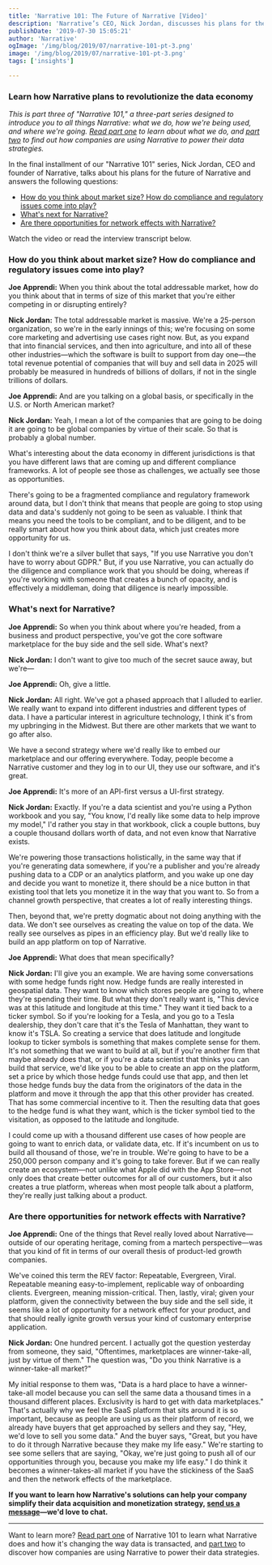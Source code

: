 ```yaml
---
title: 'Narrative 101: The Future of Narrative [Video]'
description: 'Narrative’s CEO, Nick Jordan, discusses his plans for the future of Narrative and the company''s potential to revolutionize the data economy.'
publishDate: '2019-07-30 15:05:21'
author: 'Narrative'
ogImage: '/img/blog/2019/07/narrative-101-pt-3.png'
image: '/img/blog/2019/07/narrative-101-pt-3.png'
tags: ['insights']

---
```

### Learn how Narrative plans to revolutionize the data economy

_This is part three of "Narrative 101," a three-part series designed to introduce you to all things Narrative: what we do, how we're being used, and where we're going. [Read part one](/blog/narrative-101-what-is-narrative) to learn about what we do, and [part two](/blog/narrative-101-how-are-companies-using-narrative) to find out how companies are using Narrative to power their data strategies._

In the final installment of our "Narrative 101" series, Nick Jordan, CEO and founder of Narrative, talks about his plans for the future of Narrative and answers the following questions:

* [How do you think about market size? How do compliance and regulatory issues come into play?](#market-size)
* [What's next for Narrative?](#whats-next)
* [Are there opportunities for network effects with Narrative?](#network-effects)

Watch the video or read the interview transcript below.

### How do you think about market size? How do compliance and regulatory issues come into play?

**Joe Apprendi:** When you think about the total addressable market, how do you think about that in terms of size of this market that you're either competing in or disrupting entirely?

**Nick Jordan:** The total addressable market is massive. We're a 25-person organization, so we're in the early innings of this; we're focusing on some core marketing and advertising use cases right now. But, as you expand that into financial services, and then into agriculture, and into all of these other industries—which the software is built to support from day one—the total revenue potential of companies that will buy and sell data in 2025 will probably be measured in hundreds of billions of dollars, if not in the single trillions of dollars.

**Joe Apprendi:** And are you talking on a global basis, or specifically in the U.S. or North American market?

**Nick Jordan:** Yeah, I mean a lot of the companies that are going to be doing it are going to be global companies by virtue of their scale. So that is probably a global number.

What's interesting about the data economy in different jurisdictions is that you have different laws that are coming up and different compliance frameworks. A lot of people see those as challenges, we actually see those as opportunities.

There's going to be a fragmented compliance and regulatory framework around data, but I don't think that means that people are going to stop using data and data's suddenly not going to be seen as valuable. I think that means you need the tools to be compliant, and to be diligent, and to be really smart about how you think about data, which just creates more opportunity for us.

I don't think we're a silver bullet that says, "If you use Narrative you don't have to worry about GDPR." But, if you use Narrative, you can actually do the diligence and compliance work that you should be doing, whereas if you're working with someone that creates a bunch of opacity, and is effectively a middleman, doing that diligence is nearly impossible.

### What's next for Narrative?

**Joe Apprendi:** So when you think about where you're headed, from a business and product perspective, you've got the core software marketplace for the buy side and the sell side. What's next?

**Nick Jordan:** I don't want to give too much of the secret sauce away, but we're—

**Joe Apprendi:** Oh, give a little.

**Nick Jordan:** All right. We've got a phased approach that I alluded to earlier. We really want to expand into different industries and different types of data. I have a particular interest in agriculture technology, I think it's from my upbringing in the Midwest. But there are other markets that we want to go after also.

We have a second strategy where we'd really like to embed our marketplace and our offering everywhere. Today, people become a Narrative customer and they log in to our UI, they use our software, and it's great.

**Joe Apprendi:** It's more of an API-first versus a UI-first strategy.

**Nick Jordan:** Exactly. If you're a data scientist and you're using a Python workbook and you say, "You know, I'd really like some data to help improve my model," I'd rather you stay in that workbook, click a couple buttons, buy a couple thousand dollars worth of data, and not even know that Narrative exists.

We're powering those transactions holistically, in the same way that if you're generating data somewhere, if you're a publisher and you're already pushing data to a CDP or an analytics platform, and you wake up one day and decide you want to monetize it, there should be a nice button in that existing tool that lets you monetize it in the way that you want to. So from a channel growth perspective, that creates a lot of really interesting things.

Then, beyond that, we're pretty dogmatic about not doing anything with the data. We don't see ourselves as creating the value on top of the data. We really see ourselves as pipes in an efficiency play. But we'd really like to build an app platform on top of Narrative.

**Joe Apprendi:** What does that mean specifically?

**Nick Jordan:** I'll give you an example. We are having some conversations with some hedge funds right now. Hedge funds are really interested in geospatial data. They want to know which stores people are going to, where they're spending their time. But what they don't really want is, "This device was at this latitude and longitude at this time." They want it tied back to a ticker symbol. So if you're looking for a Tesla, and you go to a Tesla dealership, they don't care that it's the Tesla of Manhattan, they want to know it's TSLA. So creating a service that does latitude and longitude lookup to ticker symbols is something that makes complete sense for them. It's not something that we want to build at all, but if you're another firm that maybe already does that, or if you're a data scientist that thinks you can build that service, we'd like you to be able to create an app on the platform, set a price by which those hedge funds could use that app, and then let those hedge funds buy the data from the originators of the data in the platform and move it through the app that this other provider has created. That has some commercial incentive to it. Then the resulting data that goes to the hedge fund is what they want, which is the ticker symbol tied to the visitation, as opposed to the latitude and longitude.

I could come up with a thousand different use cases of how people are going to want to enrich data, or validate data, etc. If it's incumbent on us to build all thousand of those, we're in trouble. We're going to have to be a 250,000 person company and it's going to take forever. But if we can really create an ecosystem—not unlike what Apple did with the App Store—not only does that create better outcomes for all of our customers, but it also creates a true platform, whereas when most people talk about a platform, they're really just talking about a product.

### Are there opportunities for network effects with Narrative?

**Joe Apprendi:** One of the things that Revel really loved about Narrative—outside of our operating heritage, coming from a martech perspective—was that you kind of fit in terms of our overall thesis of product-led growth companies.

We've coined this term the REV factor: Repeatable, Evergreen, Viral. Repeatable meaning easy-to-implement, replicable way of onboarding clients. Evergreen, meaning mission-critical. Then, lastly, viral; given your platform, given the connectivity between the buy side and the sell side, it seems like a lot of opportunity for a network effect for your product, and that should really ignite growth versus your kind of customary enterprise application.

**Nick Jordan:** One hundred percent. I actually got the question yesterday from someone, they said, "Oftentimes, marketplaces are winner-take-all, just by virtue of them." The question was, "Do you think Narrative is a winner-take-all market?"

My initial response to them was, "Data is a hard place to have a winner-take-all model because you can sell the same data a thousand times in a thousand different places. Exclusivity is hard to get with data marketplaces." That's actually why we feel the SaaS platform that sits around it is so important, because as people are using us as their platform of record, we already have buyers that get approached by sellers and they say, "Hey, we'd love to sell you some data." And the buyer says, "Great, but you have to do it through Narrative because they make my life easy." We're starting to see some sellers that are saying, "Okay, we're just going to push all of our opportunities through you, because you make my life easy." I do think it becomes a winner-takes-all market if you have the stickiness of the SaaS and then the network effects of the marketplace.

**If you want to learn how Narrative's solutions can help your company simplify their data acquisition and monetization strategy, [send us a message](https://www.narrative.io/get-started)—we'd love to chat.**

* * *

Want to learn more? [Read part one](/blog/narrative-101-what-is-narrative) of Narrative 101 to learn what Narrative does and how it's changing the way data is transacted, and [part two](/blog/narrative-101-how-are-companies-using-narrative) to discover how companies are using Narrative to power their data strategies.
